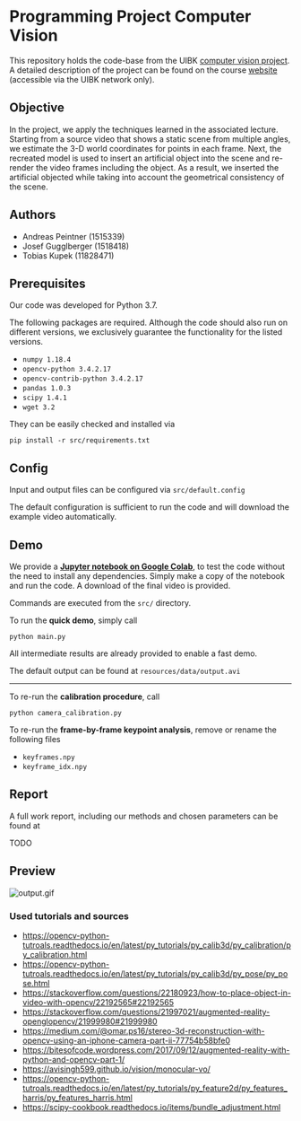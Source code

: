 # Programming Project Computer Vision

This repository holds the code-base from the UIBK [computer vision project](https://orawww.uibk.ac.at/public_prod/owa/lfuonline_lv.details?sem_id_in=20S&lvnr_id_in=703612). A detailed description of the project can be found on the course [website ](https://iis.uibk.ac.at/courses/2020s/703612) (accessible via the UIBK network only).

## Objective 

In the project, we apply the techniques learned in the associated lecture. Starting from a source video that shows a static scene from multiple angles, we estimate the 3-D world coordinates for points in each frame. Next, the recreated model is used to insert an artificial object into the scene and re-render the video frames including the object. As a result, we inserted the artificial objected while taking into account the geometrical consistency of the scene.

## Authors
- Andreas Peintner (1515339)
- Josef Gugglberger (1518418)
- Tobias Kupek (11828471)

## Prerequisites

Our code was developed for Python 3.7.

The following packages are required.
Although the code should also run on different versions, we exclusively guarantee the functionality for the listed versions.

- `numpy 1.18.4`
- `opencv-python 3.4.2.17`
- `opencv-contrib-python 3.4.2.17`
- `pandas 1.0.3`
- `scipy 1.4.1`
- `wget 3.2`

They can be easily checked and installed via
```
pip install -r src/requirements.txt
```


## Config

Input and output files can be configured via `src/default.config`

The default configuration is sufficient to run the code and will download the example video automatically.

## Demo

We provide a **[Jupyter notebook on Google Colab](https://colab.research.google.com/drive/1iBBZnpQBInIY_H4Xb1wP-FdoRGKzCoxQ)**, to test the code without the need to install any dependencies. Simply make a copy of the notebook and run the code. A download of the final video is provided.

Commands are executed from the `src/` directory.

To run the **quick demo**, simply call
```
python main.py
```

All intermediate results are already provided to enable a fast demo.

The default output can be found at `resources/data/output.avi`

---

To re-run the **calibration procedure**, call
```
python camera_calibration.py
```

To re-run the **frame-by-frame keypoint analysis**, remove or rename the following files
- `keyframes.npy`
- `keyframe_idx.npy`

## Report

A full work report, including our methods and chosen parameters can be found at

TODO

## Preview

![output.gif](https://tkupek.eu/visual-geometry/output.gif)

### Used tutorials and sources
- https://opencv-python-tutroals.readthedocs.io/en/latest/py_tutorials/py_calib3d/py_calibration/py_calibration.html
- https://opencv-python-tutroals.readthedocs.io/en/latest/py_tutorials/py_calib3d/py_pose/py_pose.html
- https://stackoverflow.com/questions/22180923/how-to-place-object-in-video-with-opencv/22192565#22192565
- https://stackoverflow.com/questions/21997021/augmented-reality-openglopencv/21999980#21999980
- https://medium.com/@omar.ps16/stereo-3d-reconstruction-with-opencv-using-an-iphone-camera-part-ii-77754b58bfe0
- https://bitesofcode.wordpress.com/2017/09/12/augmented-reality-with-python-and-opencv-part-1/
- https://avisingh599.github.io/vision/monocular-vo/
- https://opencv-python-tutroals.readthedocs.io/en/latest/py_tutorials/py_feature2d/py_features_harris/py_features_harris.html
- https://scipy-cookbook.readthedocs.io/items/bundle_adjustment.html
